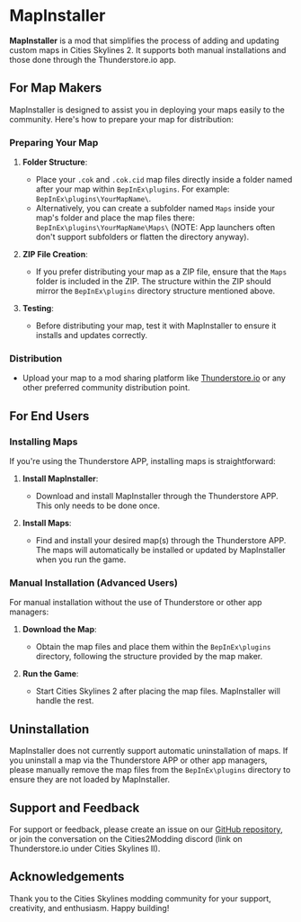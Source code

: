 # MapInstaller

**MapInstaller** is a mod that simplifies the process of adding and updating custom maps in Cities Skylines 2. It supports both manual installations and those done through the Thunderstore.io app.

## For Map Makers

MapInstaller is designed to assist you in deploying your maps easily to the community. Here's how to prepare your map for distribution:

### Preparing Your Map

1. **Folder Structure**:
    - Place your `.cok` and `.cok.cid` map files directly inside a folder named after your map within `BepInEx\plugins`. For example: `BepInEx\plugins\YourMapName\`.
    - Alternatively, you can create a subfolder named `Maps` inside your map's folder and place the map files there: `BepInEx\plugins\YourMapName\Maps\` (NOTE: App launchers often don't support subfolders or flatten the directory anyway).

2. **ZIP File Creation**:
    - If you prefer distributing your map as a ZIP file, ensure that the `Maps` folder is included in the ZIP. The structure within the ZIP should mirror the `BepInEx\plugins` directory structure mentioned above.

3. **Testing**:
    - Before distributing your map, test it with MapInstaller to ensure it installs and updates correctly.

### Distribution

- Upload your map to a mod sharing platform like [Thunderstore.io](https://thunderstore.io/) or any other preferred community distribution point.

## For End Users

### Installing Maps

If you're using the Thunderstore APP, installing maps is straightforward:

1. **Install MapInstaller**:
   - Download and install MapInstaller through the Thunderstore APP. This only needs to be done once.

2. **Install Maps**:
   - Find and install your desired map(s) through the Thunderstore APP. The maps will automatically be installed or updated by MapInstaller when you run the game.

### Manual Installation (Advanced Users)

For manual installation without the use of Thunderstore or other app managers:

1. **Download the Map**:
   - Obtain the map files and place them within the `BepInEx\plugins` directory, following the structure provided by the map maker.

2. **Run the Game**:
   - Start Cities Skylines 2 after placing the map files. MapInstaller will handle the rest.

## Uninstallation

MapInstaller does not currently support automatic uninstallation of maps. If you uninstall a map via the Thunderstore APP or other app managers, please manually remove the map files from the `BepInEx\plugins` directory to ensure they are not loaded by MapInstaller.

## Support and Feedback

For support or feedback, please create an issue on our [GitHub repository](https://github.com/Cities2Modding/MapInstaller), or join the conversation on the Cities2Modding discord (link on Thunderstore.io under Cities Skylines II).

## Acknowledgements

Thank you to the Cities Skylines modding community for your support, creativity, and enthusiasm. Happy building!
